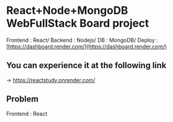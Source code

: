 # React+Node+MongoDB WebFullStack Board project
Frontend : React/
Backend : Nodejs/
DB : MongoDB/
Deploy : [https://dashboard.render.com/](https://dashboard.render.com/)
## You can experience it at the following link
-> https://reactstudy.onrender.com/
## Problem
Frontend : React

